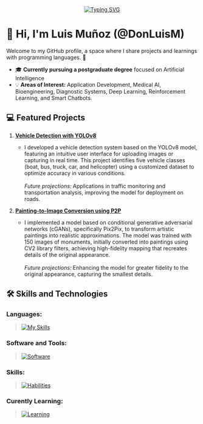 <div align="center">
  <a href="https://git.io/typing-svg">
    <img src="https://readme-typing-svg.demolab.com?font=Fira+Code&pause=1000&center=true&vCenter=true&width=435&lines=Welcome+to+my+GitHub+profile!;AI+Models+Enthusiast;Passionate+about+Machine+Learning;Full-Stack+Web+Developer" alt="Typing SVG" />
  </a>
</div>

# 👋 Hi, I'm Luis Muñoz (@DonLuisM)  
Welcome to my GitHub profile, a space where I share projects and learnings with programming languages. 🚀  

- 🎓 **Currently pursuing a postgraduate degree** focused on Artificial Intelligence
- 💡 **Areas of Interest:** Application Development, Medical AI, Bioengineering, Diagnostic Systems, Deep Learning, Reinforcement Learning, and Smart Chatbots.   

<!-- Añadir los repositorios que me faltan -->
## 💻 Featured Projects  
1. [**Vehicle Detection with YOLOv8**](https://github.com/DonLuisM/Vehicles_detection_YOLO.git)  
   - I developed a vehicle detection system based on the YOLOv8 model, featuring an intuitive user interface for uploading images or capturing in real time. This project identifies five vehicle classes (boat, bus, truck, car, and helicopter) using a customized dataset to optimize accuracy in various conditions. <br><br><em>Future projections:</em> Applications in traffic monitoring and transportation analysis, improving the model for deployment on roads.  

2. [**Painting-to-Image Conversion using P2P**](https://github.com/DonLuisM/Pix2Pix.git)  
   - I implemented a model based on conditional generative adversarial networks (cGANs), specifically Pix2Pix, to transform artistic paintings into realistic approximations. The model was trained with 150 images of monuments, initially converted into paintings using CV2 library filters, achieving high-fidelity mapping that recreates details of the original appearance. <br><br><em>Future projections:</em> Enhancing the model for greater fidelity to the original appearance, capturing the smallest details.  


## 🛠️ Skills and Technologies
### Languages:
> [![My Skills](https://skillicons.dev/icons?i=py,js,html,css,arduino,flask)](https://skillicons.dev)

### Software and Tools:
> [![Software](https://skillicons.dev/icons?i=anaconda,tensorflow,sklearn,opencv,nodejs,react,tailwind,vscode)](https://skillicons.dev)

### Skills:
> [![Habilities](https://skillicons.dev/icons?i=git,github)](https://skillicons.dev)

### Curently Learning:
> [![Learning](https://skillicons.dev/icons?i=docker,mysql,threejs,linux,ubuntu,azure)](https://skillicons.dev)

<!-- 
## 📫 Contáctame  
- ✉️ **Email:** lfmb03@outlook.com  
- 🌐 **Portafolio:** [donluism.dev](https://tu-portafolio.com)  
- 💼 **LinkedIn:** [Luis Mejía](https://www.linkedin.com/in/tu-perfil/)  
-->



